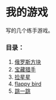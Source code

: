 我的游戏
=============

写的几个练手游戏。

### 目录：
1. [俄罗斯方块](https://iscript.github.io/game/tetris)
2. [宝藏猎手](https://iscript.github.io/game/treasureHunter)
3. [捡星星](https://iscript.github.io/game/phaser-first)
4. [flappy bird](https://iscript.github.io/game/flappy-bird)
5. [跳一跳](https://iscript.github.io/game/t)




